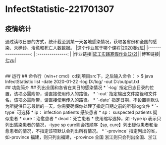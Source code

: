 # InfectStatistic-221701307

## 疫情统计 ##
通过读取日志的方式，统计截至到某一天各地感染情况，获取各省份和全国的感染、未确诊、治愈和死亡人数数据。
|这个作业属于哪个课程|[2020春s班](https://edu.cnblogs.com/campus/fzu/2020SPRINGS/)|
|:-------------------: |  :---------------:   |
|作业链接|[软工实践寒假作业(2/2)](https://edu.cnblogs.com/campus/fzu/2020SPRINGS/homework/10287)|
|博客链接|[七yu](https://www.cnblogs.com/77yublog/)|


</br>
## 运行 ##
命令行（win+r cmd）cd到项目src下，之后输入命令：
> $ java InfectStatistic list -date 2020-01-22 -log D:/log/ -out D:/output.txt


</br>
## 功能简介 ##
列出全国和各省在某日的感染情况
* `-log` 指定日志目录的位置，该项必需附带，请直接使用传入的路径。
* `-out` 指定输出文件路径和文件名，该项必需附带，请直接使用传入的路径。
* `-date` 指定日期，不设置则默认为所提供日志最新的一天。你需要确保你处理了指定日期之前的所有log文件
* `-type` 可选择
    * ip： infection patients 感染患者
    * sp： suspected patients 疑似患者
    * cure：治愈患者 
    * dead：死亡患者
    * 使用缩写选择，如 -type ip 表示只列出感染患者的情况，-type sp cure则会按顺序【sp, cure】列出疑似患者和治愈患者的情况，不指定该项默认会列出所有情况。
* `-province` 指定列出的省，如-province 福建，则只列出福建，-province 全国 浙江则只会列出全国、浙江

